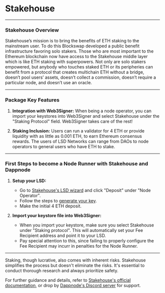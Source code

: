 # Stakehouse

---

### **Stakehouse Overview**

Stakehouse’s mission is to bring the benefits of ETH staking to the mainstream user. To do this Blockswap developed a public benefit infrastructure favoring solo stakers. Those who are most important to the Ethereum blockchain now have access to the Stakehouse middle layer which is like ETH staking with superpowers. Not only are solo stakers empowered, but anybody who touches staked ETH or its peripheries can benefit from a protocol that creates multichain ETH without a bridge, doesn’t pool users’ assets, doesn’t collect a commission, doesn’t require a particular node, and doesn’t use an oracle.

---

### **Package Key Features**

1. **Integration with Web3Signer:** When being a node operator, you can import your keystores into Web3Signer and select Stakehouse under the "Staking Protocol" field. Web3Signer takes care of the rest!
  
2. **Staking Inclusion:** Users can run a validator for 4 ETH or provide liquidity with as little as 0.001 ETH, to earn Ethereum consensus rewards. The users of LSD Networks can range from DAOs to node operators to general users who have ETH to stake.

---

### **First Steps to become a Node Runner with Stakehouse and Dappnode**

1. **Setup your LSD:**
   - Go to [Stakehouse's LSD wizard](https://lsd.joinstakehouse.com/) and click "Deposit" under "Node Operator".
   - Follow the steps to [generate your key](https://help.joinstakehouse.com/en/articles/6597493-how-do-i-generate-my-validator-keys-using-wagyu-keygen-mainnet-testnet).
   - Make the initial 4 ETH deposit.

2. **Import your keystore file into Web3Signer:**
   - When you import your keystore, make sure you select Stakehouse under "Staking protocol". This will automatically set your Fee Recipient address and point it to your LSD.
   - Pay special attention to this, since failing to properly configure the Fee Recipient may incurr in penalties for the Node Runner.

---

Staking, though lucrative, also comes with inherent risks. Stakehouse simplifies the process but doesn't eliminate the risks. It's essential to conduct thorough research and always prioritize safety.

For further guidance and details, refer to [Stakehouse's official documentation](https://docs.joinstakehouse.com/protocol/learn/Stakehouse), or drop by [Dappnode's Discord server](https://discord.gg/dappnode) for support.

